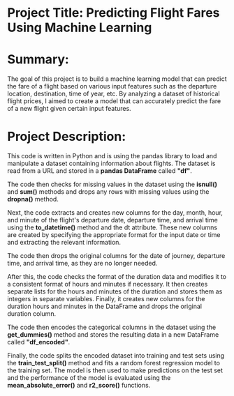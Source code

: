 # Project Title: Predicting Flight Fares Using Machine Learning

# Summary:

The goal of this project is to build a machine learning model that can predict the fare of a flight based on various input features such as the departure location, destination, time of year, etc. By analyzing a dataset of historical flight prices, I aimed to create a model that can accurately predict the fare of a new flight given certain input features.

# Project Description:

This code is written in Python and is using the pandas library to load and manipulate a dataset containing information about flights. The dataset is read from a URL and stored in a **pandas DataFrame** called **"df"**.

The code then checks for missing values in the dataset using the **isnull()** and **sum()** methods and drops any rows with missing values using the **dropna()** method.

Next, the code extracts and creates new columns for the day, month, hour, and minute of the flight's departure date, departure time, and arrival time using the **to_datetime()** method and the dt attribute. These new columns are created by specifying the appropriate format for the input date or time and extracting the relevant information.

The code then drops the original columns for the date of journey, departure time, and arrival time, as they are no longer needed.

After this, the code checks the format of the duration data and modifies it to a consistent format of hours and minutes if necessary. It then creates separate lists for the hours and minutes of the duration and stores them as integers in separate variables. Finally, it creates new columns for the duration hours and minutes in the DataFrame and drops the original duration column.

The code then encodes the categorical columns in the dataset using the **get_dummies()** method and stores the resulting data in a new DataFrame called **"df_encoded"**.

Finally, the code splits the encoded dataset into training and test sets using the **train_test_split()** method and fits a random forest regression model to the training set. The model is then used to make predictions on the test set and the performance of the model is evaluated using the **mean_absolute_error()** and **r2_score()** functions.
